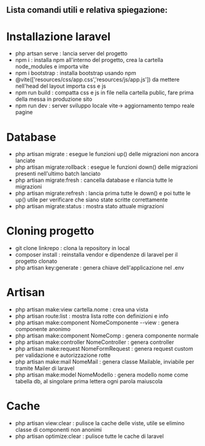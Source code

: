 ## Lista comandi utili e relativa spiegazione:
# Installazione laravel
- php artsan serve   : lancia server del progetto
- npm i        : installa npm all'interno del progetto, crea la cartella node_modules e importa vite
- npm i bootstrap    : installa bootstrap usando npm
- @vite(['resources/css/app.css','resources/js/app.js'])    da mettere nell'head del layout importa css e js
- npm run build           : compatta css e js in file nella cartella public, fare prima della messa in produzione sito
- npm run dev             : server sviluppo locale vite-> aggiornamento tempo reale pagine

# Database

- php artisan migrate     : esegue le funzioni up() delle migrazioni non ancora lanciate
- php artisan migrate:rollback     : esegue le funzioni down() delle migrazioni presenti nell'ultimo batch lanciato
- php artisan migrate:fresh      : cancella database e rilancia tutte le migrazioni
- php artisan migrate:refresh     : lancia prima tutte le down() e poi tutte le up() utile per verificare che siano state scritte correttamente
- php artisan migrate:status         : mostra stato attuale migrazioni

# Cloning progetto
- git clone linkrepo       : clona la repository in local
- composer install        : reinstalla vendor e dipendenze di laravel per il progetto clonato
- php artisan key:generate         : genera chiave dell'applicazione nel .env

# Artisan
- php artisan make:view    cartella.nome            : crea una vista
- php artisan route:list      : mostra lista rotte con definizioni e info
- php artisan make:component NomeComponente --view            : genera componente anonimo
- php artisan make:component NomeComp                         : genera componente normale
- php artisan make:controller NomeController                  : genera controller
- php artisan make:request NomeFormRequest                    : genera request custom per validazione e autorizzazione rotte
- php artisan make:mail NomeMail                              : genera classe Mailable, inviabile per tramite Mailer di laravel
- php artisan make:model NomeModello                           : genera modello nome come tabella db, al singolare prima lettera ogni parola maiuscola

# Cache
- php artisan view:clear                     : pulisce la cache delle viste, utile se elimino classe di componenti non anonimi
- php artisan optimize:clear                  : pulisce tutte le cache di laravel
